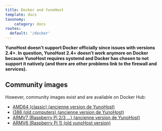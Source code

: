 ```yaml
---
title: Docker and YunoHost
template: docs
taxonomy:
    category: docs
routes:
  default: '/docker'
---
```


<div class="alert alert-danger">
<b>
YunoHost doesn’t support Docker officially since issues with versions 2.4+.
In question, YunoHost 2.4+ doesn’t work anymore on Docker
because YunoHost requires systemd and Docker has chosen to not support it natively (and
there are other problems link to the firewall and services).
</b>
</div>

## Community images

However, community images exist and are available on Docker Hub:

  * [AMD64 (classic) (ancienne version de YunoHost)](https://hub.docker.com/r/domainelibre/yunohost/)
  * [I386 (old computers) (ancienne version de YunoHost)](https://hub.docker.com/r/domainelibre/yunohost-i386/)
  * [ARMV7 (Raspberry Pi 2/3 ...) (ancienne version de YunoHost)](https://hub.docker.com/r/domainelibre/yunohost-arm/)
  * [ARMV6 (Raspberry Pi 1) (old yunoHost version)](https://hub.docker.com/r/tuxalex/yunohost-armv6/)
